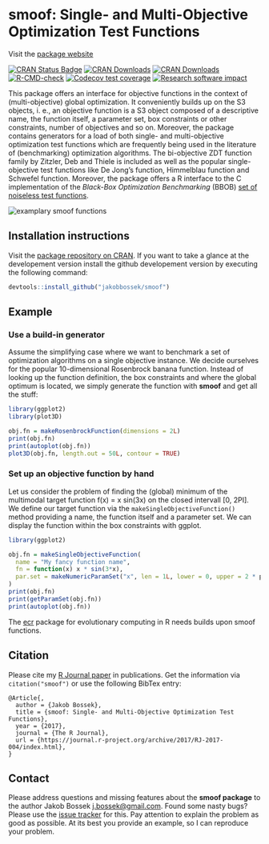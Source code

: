 
# smoof: Single- and Multi-Objective Optimization Test Functions

Visit the [package website](https://jakobbossek.github.io/smoof/)

<!-- badges: start -->

[![CRAN Status
Badge](http://www.r-pkg.org/badges/version/smoof)](http://cran.r-project.org/web/packages/smoof)
[![CRAN
Downloads](http://cranlogs.r-pkg.org/badges/smoof)](http://cran.rstudio.com/web/packages/smoof/index.html)
[![CRAN
Downloads](http://cranlogs.r-pkg.org/badges/grand-total/smoof?color=orange)](http://cran.rstudio.com/web/packages/smoof/index.html)
[![R-CMD-check](https://github.com/jakobbossek/smoof/workflows/R-CMD-check/badge.svg)](https://github.com/jakobbossek/smoof/actions)
[![Codecov test
coverage](https://codecov.io/gh/jakobbossek/smoof/branch/master/graph/badge.svg)](https://codecov.io/gh/jakobbossek/smoof?branch=master)
[![Research software
impact](http://depsy.org/api/package/cran/smoof/badge.svg)](http://depsy.org/package/r/smoof)
<!-- badges: end -->

This package offers an interface for objective functions in the context
of (multi-objective) global optimization. It conveniently builds up on
the S3 objects, i. e., an objective function is a S3 object composed of
a descriptive name, the function itself, a parameter set, box
constraints or other constraints, number of objectives and so on.
Moreover, the package contains generators for a load of both single- and
multi-objective optimization test functions which are frequently being
used in the literature of (benchmarking) optimization algorithms. The
bi-objective ZDT function family by Zitzler, Deb and Thiele is included
as well as the popular single-objective test functions like De Jong’s
function, Himmelblau function and Schwefel function. Moreover, the
package offers a R interface to the C implementation of the *Black-Box
Optimization Benchmarking* (BBOB) [set of noiseless test
functions](http://coco.gforge.inria.fr/doku.php?id=bbob-2009-downloads).

![examplary smoof
functions](https://raw.githubusercontent.com/jakobbossek/smoof/screenshots/smoof_funs_example.png)

## Installation instructions

Visit the [package repository on
CRAN](http://cran.r-project.org/web/packages/smoof/index.html). If you
want to take a glance at the developement version install the github
developement version by executing the following command:

``` r
devtools::install_github("jakobbossek/smoof")
```

## Example

### Use a build-in generator

Assume the simplifying case where we want to benchmark a set of
optimization algorithms on a single objective instance. We decide
ourselves for the popular 10-dimensional Rosenbrock banana function.
Instead of looking up the function definition, the box constraints and
where the global optimum is located, we simply generate the function
with **smoof** and get all the stuff:

``` r
library(ggplot2)
library(plot3D)

obj.fn = makeRosenbrockFunction(dimensions = 2L)
print(obj.fn)
print(autoplot(obj.fn))
plot3D(obj.fn, length.out = 50L, contour = TRUE)
```

### Set up an objective function by hand

Let us consider the problem of finding the (global) minimum of the
multimodal target function f(x) = x sin(3x) on the closed intervall \[0,
2PI\]. We define our target function via the
`makeSingleObjectiveFunction()` method providing a name, the function
itself and a parameter set. We can display the function within the box
constraints with ggplot.

``` r
library(ggplot2)

obj.fn = makeSingleObjectiveFunction(
  name = "My fancy function name",
  fn = function(x) x * sin(3*x),
  par.set = makeNumericParamSet("x", len = 1L, lower = 0, upper = 2 * pi)
)
print(obj.fn)
print(getParamSet(obj.fn))
print(autoplot(obj.fn))
```

The [ecr](https://github.com/jakobbossek/ecr2) package for evolutionary
computing in R needs builds upon smoof functions.

## Citation

Please cite my [R Journal
paper](https://journal.r-project.org/archive/2017/RJ-2017-004/index.html)
in publications. Get the information via `citation("smoof")` or use the
following BibTex entry:

    @Article{,
      author = {Jakob Bossek},
      title = {smoof: Single- and Multi-Objective Optimization Test Functions},
      year = {2017},
      journal = {The R Journal},
      url = {https://journal.r-project.org/archive/2017/RJ-2017-004/index.html},
    }

## Contact

Please address questions and missing features about the **smoof
package** to the author Jakob Bossek <j.bossek@gmail.com>. Found some
nasty bugs? Please use the [issue
tracker](https://github.com/jakobbossek/smoof/issues) for this. Pay
attention to explain the problem as good as possible. At its best you
provide an example, so I can reproduce your problem.
